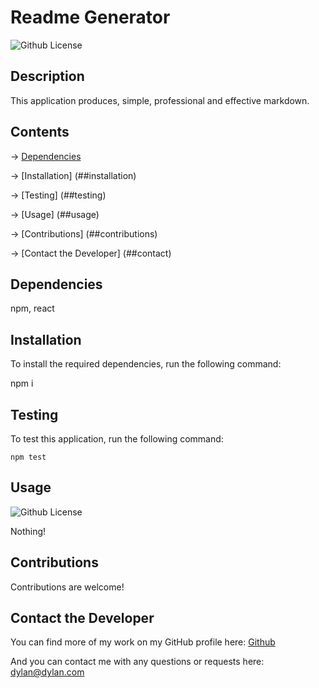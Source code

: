 # Readme Generator
  ![Github License](https://img.shields.io/badge/license-APACHE2.0-red.svg)

## Description

This application produces, simple, professional and effective markdown.

## Contents

-> [Dependencies](##dependencies)

-> [Installation] (##installation)

-> [Testing] (##testing)

-> [Usage] (##usage)

-> [Contributions] (##contributions)

-> [Contact the Developer]  (##contact)

## Dependencies

npm, react

## Installation

To install the required dependencies, run the following command:

npm i

## Testing

To test this application, run the following command:

	npm test

## Usage

![Github License](https://img.shields.io/badge/license-APACHE2.0-red.svg)

Nothing!

## Contributions

Contributions are welcome!

## Contact the Developer

You can find more of my work on my GitHub profile here: [Github](https://github.com/dylanadams98)

And you can contact me with any questions or requests here: dylan@dylan.com
